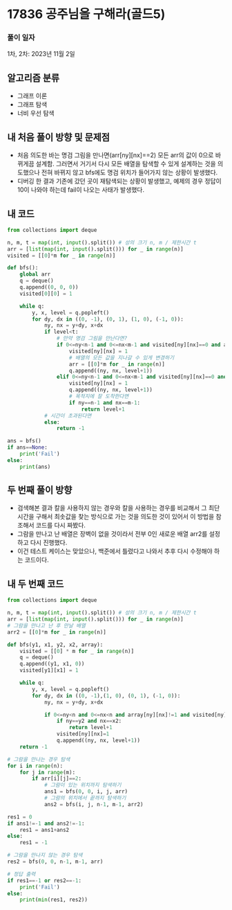 # 17836 공주님을 구해라(골드5)

### 풀이 일자
1차, 2차: 2023년 11월 2일

## 알고리즘 분류
- 그래프 이론
- 그래프 탐색
- 너비 우선 탐색

## 내 처음 풀이 방향 및 문제점
- 처음 의도한 바는 명검 그림을 만나면(arr[ny][nx]==2) 모든 arr의 값이 0으로 바뀌게끔 설계함. 그러면서 거기서 다시 모든 배열을 탐색할 수 있게 설계하는 것을 의도했으나 전혀 바뀌지 않고 bfs에도 명검 위치가 들어가지 않는 상황이 발생했다.
- 디버깅 한 결과 기존에 갔던 곳이 재탐색되는 상황이 발생했고, 예제의 경우 정답이 10이 나와야 하는데 fail이 나오는 사태가 발생했다.

## 내 코드
```python
from collections import deque

n, m, t = map(int, input().split()) # 성의 크기 n, m / 제한시간 t
arr = [list(map(int, input().split())) for _ in range(n)]
visited = [[0]*m for _ in range(n)]

def bfs():
    global arr
    q = deque()
    q.append((0, 0, 0))
    visited[0][0] = 1

    while q:
        y, x, level = q.popleft()
        for dy, dx in ((0, -1), (0, 1), (1, 0), (-1, 0)):
            ny, nx = y+dy, x+dx
            if level<t:
                # 만약 명검 그림을 만난다면?
                if 0<=ny<n-1 and 0<=nx<m-1 and visited[ny][nx]==0 and arr[ny][nx]==2:
                    visited[ny][nx] = 1
                    # 배열의 모든 값을 지나갈 수 있게 변경하기
                    arr = [[0]*m for _ in range(n)]
                    q.append((ny, nx, level+1))
                elif 0<=ny<n-1 and 0<=nx<m-1 and visited[ny][nx]==0 and arr[ny][nx]==0:
                    visited[ny][nx] = 1
                    q.append((ny, nx, level+1))
                    # 목적지에 잘 도착한다면
                    if ny==n-1 and nx==m-1:
                        return level+1
            # 시간이 초과된다면
            else:
                return -1

ans = bfs()
if ans==None:
    print('Fail')
else:
    print(ans)
```

## 두 번째 풀이 방향
- 검색해본 결과 칼을 사용하지 않는 경우와 칼을 사용하는 경우를 비교해서 그 최단시간을 구해서 최솟값을 찾는 방식으로 가는 것을 의도한 것이 있어서 이 방법을 참조해서 코드를 다시 짜봤다.
- 그람을 만나고 난 배열은 장벽이 없을 것이라서 전부 0인 새로운 배열 arr2를 설정하고 다시 진행했다.
- 이건 테스트 케이스는 맞았으나, 백준에서 틀렸다고 나와서 추후 다시 수정해야 하는 코드이다.

##  내 두 번째 코드
```python
from collections import deque

n, m, t = map(int, input().split()) # 성의 크기 n, m / 제한시간 t
arr = [list(map(int, input().split())) for _ in range(n)]
# 그람을 만나고 난 후 만날 배열
arr2 = [[0]*m for _ in range(n)]

def bfs(y1, x1, y2, x2, array):
    visited = [[0] * m for _ in range(n)]
    q = deque()
    q.append((y1, x1, 0))
    visited[y1][x1] = 1

    while q:
        y, x, level = q.popleft()
        for dy, dx in ((0, -1),(1, 0), (0, 1), (-1, 0)):
            ny, nx = y+dy, x+dx

            if 0<=ny<n and 0<=nx<n and array[ny][nx]!=1 and visited[ny][nx]==0:
                if ny==y2 and nx==x2:
                    return level+1
                visited[ny][nx]=1
                q.append((ny, nx, level+1))
    return -1

# 그람을 만나는 경우 탐색
for i in range(n):
    for j in range(m):
        if arr[i][j]==2:
            # 그람이 있는 위치까지 탐색하기
            ans1 = bfs(0, 0, i, j, arr)
            # 그람의 위치에서 끝까지 탐색하기
            ans2 = bfs(i, j, n-1, m-1, arr2)

res1 = 0
if ans1!=-1 and ans2!=-1:
    res1 = ans1+ans2
else:
    res1 = -1

# 그람을 만나지 않는 경우 탐색
res2 = bfs(0, 0, n-1, m-1, arr)

# 정답 출력
if res1==-1 or res2==-1:
    print('Fail')
else:
    print(min(res1, res2))
```